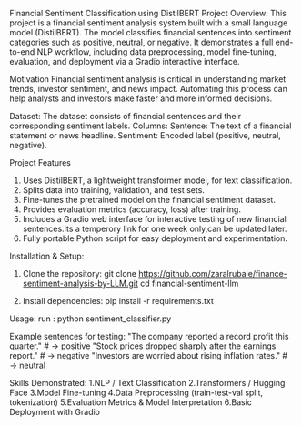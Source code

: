 Financial Sentiment Classification using DistilBERT
Project Overview:
This project is a financial sentiment analysis system built with a small language model (DistilBERT). The model classifies financial sentences into sentiment categories such as positive, neutral, or negative. It demonstrates a full end-to-end NLP workflow, including data preprocessing, model fine-tuning, evaluation, and deployment via a Gradio interactive interface.

Motivation
Financial sentiment analysis is critical in understanding market trends, investor sentiment, and news impact. Automating this process can help analysts and investors make faster and more informed decisions.

Dataset:
The dataset consists of financial sentences and their corresponding sentiment labels.
Columns:
Sentence: The text of a financial statement or news headline.
Sentiment: Encoded label (positive, neutral, negative).

Project Features
1. Uses DistilBERT, a lightweight transformer model, for text classification.
2. Splits data into training, validation, and test sets.
3. Fine-tunes the pretrained model on the financial sentiment dataset.
4. Provides evaluation metrics (accuracy, loss) after training.
5. Includes a Gradio web interface for interactive testing of new financial sentences.Its a temperory link for one week only,can be updated later.
6. Fully portable Python script for easy deployment and experimentation.

Installation & Setup:
1. Clone the repository:
git clone https://github.com/zaralrubaie/finance-sentiment-analysis-by-LLM.git
cd financial-sentiment-llm

2. Install dependencies:
pip install -r requirements.txt

Usage:
run : python sentiment_classifier.py

Example sentences for testing:
"The company reported a record profit this quarter."  # → positive
"Stock prices dropped sharply after the earnings report."  # → negative
"Investors are worried about rising inflation rates."  # → neutral

Skills Demonstrated:
1.NLP / Text Classification
2.Transformers / Hugging Face
3.Model Fine-tuning
4.Data Preprocessing (train-test-val split, tokenization)
5.Evaluation Metrics & Model Interpretation
6.Basic Deployment with Gradio
